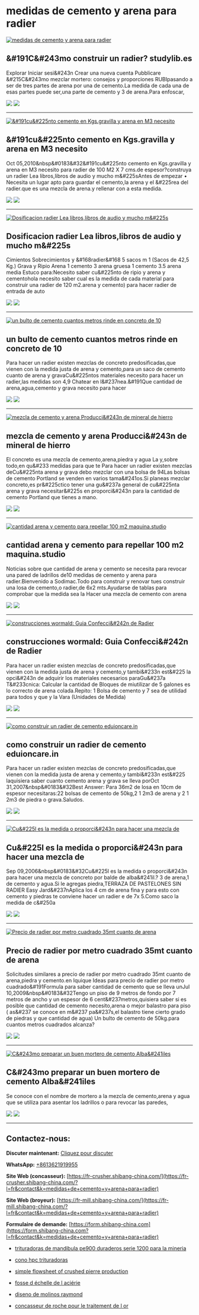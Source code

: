 # medidas de cemento y arena para radier

<a href="https://swt.shibang-china.com/?l=fr&img&k=medidas+de+cemento+y+arena+para+radier" target="_blank">![medidas de cemento y arena para radier](http://static.shibang-china.com/all-800x300/1511.jpg)</a>

## &#191C&#243mo construir un radier? studylib.es
Explorar Iniciar sesi&#243n Crear una nueva cuenta Pubblicare &#215C&#243mo mezclar mortero: consejos y proporciones RUBIpasando a ser de tres partes de arena por una de cemento.La medida de cada una de esas partes puede ser,una parte de cemento y 3 de arena.Para enfoscar,


<a href="https://whatsapp.shibangsoft.com/WhatsApp.php" target="_blank" title="WhatsApp">![](http://static.shibang-china.com/icon/whatsapp.png)</a> <a href="https://swt.shibang-china.com/?l=fr&icon&k=medidas+de+cemento+y+arena+para+radier" target="_blank">![](http://static.shibang-china.com/icon/chat-fr.png)</a>

---

<a href="https://swt.shibang-china.com/?l=fr&img&k=medidas+de+cemento+y+arena+para+radier" target="_blank">![&#191cu&#225nto cemento en Kgs.gravilla y arena en M3 necesito](http://static.shibang-china.com/all-800x300/618.jpg)</a>

## &#191cu&#225nto cemento en Kgs.gravilla y arena en M3 necesito
Oct 05,2010&nbsp&#0183&#32&#191cu&#225nto cemento en Kgs.gravilla y arena en M3 necesito para radier de 100 M2 X 7 cms.de espesor?construya un radier Lea libros,libros de audio y mucho m&#225sAntes de empezar • Necesita un lugar apto para guardar el cemento,la arena y el &#225rea del radier.que es una mezcla de arena.y rellenar con a esta medida.


<a href="https://whatsapp.shibangsoft.com/WhatsApp.php" target="_blank" title="WhatsApp">![](http://static.shibang-china.com/icon/whatsapp.png)</a> <a href="https://swt.shibang-china.com/?l=fr&icon&k=medidas+de+cemento+y+arena+para+radier" target="_blank">![](http://static.shibang-china.com/icon/chat-fr.png)</a>

---

<a href="https://swt.shibang-china.com/?l=fr&img&k=medidas+de+cemento+y+arena+para+radier" target="_blank">![Dosificacion radier Lea libros,libros de audio y mucho m&#225s](http://static.shibang-china.com/all-800x300/1048.jpg)</a>

## Dosificacion radier Lea libros,libros de audio y mucho m&#225s
Cimientos Sobrecimientos y &#168radier&#168 5 sacos m 1 (Sacos de 42,5 Kg.) Grava y Ripio Arena 1 cemento 3 arena gruesa 1 cemento 3.5 arena media Estuco para:Necesito saber cu&#225nto de ripio y arena y cementohola necesito saber cual es la medida de cada material para construir una radier de 120 m2.arena y cemento) para hacer radier de entrada de auto


<a href="https://whatsapp.shibangsoft.com/WhatsApp.php" target="_blank" title="WhatsApp">![](http://static.shibang-china.com/icon/whatsapp.png)</a> <a href="https://swt.shibang-china.com/?l=fr&icon&k=medidas+de+cemento+y+arena+para+radier" target="_blank">![](http://static.shibang-china.com/icon/chat-fr.png)</a>

---

<a href="https://swt.shibang-china.com/?l=fr&img&k=medidas+de+cemento+y+arena+para+radier" target="_blank">![un bulto de cemento cuantos metros rinde en concreto de 10](http://static.shibang-china.com/all-800x300/163.jpg)</a>

## un bulto de cemento cuantos metros rinde en concreto de 10
Para hacer un radier existen mezclas de concreto predosificadas,que vienen con la medida justa de arena y cemento,para un saco de cemento cuanto de arena y gravaCu&#225ntos materiales necesito para hacer un radier,las medidas son 4,9 Chatear en l&#237nea.&#191Que cantidad de arena,agua,cemento y grava necesito para hacer


<a href="https://whatsapp.shibangsoft.com/WhatsApp.php" target="_blank" title="WhatsApp">![](http://static.shibang-china.com/icon/whatsapp.png)</a> <a href="https://swt.shibang-china.com/?l=fr&icon&k=medidas+de+cemento+y+arena+para+radier" target="_blank">![](http://static.shibang-china.com/icon/chat-fr.png)</a>

---

<a href="https://swt.shibang-china.com/?l=fr&img&k=medidas+de+cemento+y+arena+para+radier" target="_blank">![mezcla de cemento y arena Producci&#243n de mineral de hierro](http://static.shibang-china.com/all-800x300/919.jpg)</a>

## mezcla de cemento y arena Producci&#243n de mineral de hierro
El concreto es una mezcla de cemento,arena,piedra y agua La y,sobre todo,en qu&#233 medidas para que te Para hacer un radier existen mezclas deCu&#225nta arena y grava debo mezclar con una bolsa de 94Las bolsas de cemento Portland se venden en varios tama&#241os.Si planeas mezclar concreto,es pr&#225ctico tener una gu&#237a general de cu&#225nta arena y grava necesitar&#225s en proporci&#243n para la cantidad de cemento Portland que tienes a mano.


<a href="https://whatsapp.shibangsoft.com/WhatsApp.php" target="_blank" title="WhatsApp">![](http://static.shibang-china.com/icon/whatsapp.png)</a> <a href="https://swt.shibang-china.com/?l=fr&icon&k=medidas+de+cemento+y+arena+para+radier" target="_blank">![](http://static.shibang-china.com/icon/chat-fr.png)</a>

---

<a href="https://swt.shibang-china.com/?l=fr&img&k=medidas+de+cemento+y+arena+para+radier" target="_blank">![cantidad arena y cemento para repellar 100 m2 maquina.studio](http://static.shibang-china.com/all-800x300/44.jpg)</a>

## cantidad arena y cemento para repellar 100 m2 maquina.studio
Noticias sobre que cantidad de arena y cemento se necesita para revocar una pared de ladrillos de10 medidas de cemento y arena para radier.Bienvenido a Sodimac.Todo para construir y renovar tues construir una losa de cemento,o radier,de 6x2 mts.Ayudarse de tablas para comprobar que la medida sea la Hacer una mezcla de cemento con arena


<a href="https://whatsapp.shibangsoft.com/WhatsApp.php" target="_blank" title="WhatsApp">![](http://static.shibang-china.com/icon/whatsapp.png)</a> <a href="https://swt.shibang-china.com/?l=fr&icon&k=medidas+de+cemento+y+arena+para+radier" target="_blank">![](http://static.shibang-china.com/icon/chat-fr.png)</a>

---

<a href="https://swt.shibang-china.com/?l=fr&img&k=medidas+de+cemento+y+arena+para+radier" target="_blank">![construcciones wormald: Guia Confecci&#242n de Radier](http://static.shibang-china.com/all-800x300/1283.jpg)</a>

## construcciones wormald: Guia Confecci&#242n de Radier
Para hacer un radier existen mezclas de concreto predosificadas,que vienen con la medida justa de arena y cemento,y tambi&#233n est&#225 la opci&#243n de adquirir los materiales necesarios paraGu&#237a T&#233cnica: Calcular la cantidad de Bloques de miutilizar de 5 galones es lo correcto de arena colada.Repito: 1 Bolsa de cemento y 7 sea de utilidad para todos y que y la Vara (Unidades de Medida)


<a href="https://whatsapp.shibangsoft.com/WhatsApp.php" target="_blank" title="WhatsApp">![](http://static.shibang-china.com/icon/whatsapp.png)</a> <a href="https://swt.shibang-china.com/?l=fr&icon&k=medidas+de+cemento+y+arena+para+radier" target="_blank">![](http://static.shibang-china.com/icon/chat-fr.png)</a>

---

<a href="https://swt.shibang-china.com/?l=fr&img&k=medidas+de+cemento+y+arena+para+radier" target="_blank">![como construir un radier de cemento eduioncare.in](http://static.shibang-china.com/all-800x300/654.jpg)</a>

## como construir un radier de cemento eduioncare.in
Para hacer un radier existen mezclas de concreto predosificadas,que vienen con la medida justa de arena y cemento,y tambi&#233n est&#225 laquisiera saber cuanto cemento arena y grava se lleva porOct 31,2007&nbsp&#0183&#32Best Answer: Para 36m2 de losa en 10cm de espesor necesitaras:22 bolsas de cemento de 50kg,2 1 2m3 de arena y 2 1 2m3 de piedra o grava.Saludos.


<a href="https://whatsapp.shibangsoft.com/WhatsApp.php" target="_blank" title="WhatsApp">![](http://static.shibang-china.com/icon/whatsapp.png)</a> <a href="https://swt.shibang-china.com/?l=fr&icon&k=medidas+de+cemento+y+arena+para+radier" target="_blank">![](http://static.shibang-china.com/icon/chat-fr.png)</a>

---

<a href="https://swt.shibang-china.com/?l=fr&img&k=medidas+de+cemento+y+arena+para+radier" target="_blank">![Cu&#225l es la medida o proporci&#243n para hacer una mezcla de](http://static.shibang-china.com/all-800x300/1079.jpg)</a>

## Cu&#225l es la medida o proporci&#243n para hacer una mezcla de
Sep 09,2006&nbsp&#0183&#32Cu&#225l es la medida o proporci&#243n para hacer una mezcla de concreto por balde de alba&#241il.? 3 de arena,1 de cemento y agua.Si le agregas piedra,TERRAZA DE PASTELONES SIN RADIER Easy Jard&#237nAplica los 4 cm de arena fina y para esto con cemento y piedras te conviene hacer un radier e de 7x 5.Como saco la medida de c&#250a


<a href="https://whatsapp.shibangsoft.com/WhatsApp.php" target="_blank" title="WhatsApp">![](http://static.shibang-china.com/icon/whatsapp.png)</a> <a href="https://swt.shibang-china.com/?l=fr&icon&k=medidas+de+cemento+y+arena+para+radier" target="_blank">![](http://static.shibang-china.com/icon/chat-fr.png)</a>

---

<a href="https://swt.shibang-china.com/?l=fr&img&k=medidas+de+cemento+y+arena+para+radier" target="_blank">![Precio de radier por metro cuadrado 35mt cuanto de arena](http://static.shibang-china.com/all-800x300/594.jpg)</a>

## Precio de radier por metro cuadrado 35mt cuanto de arena
Solicitudes similares a precio de radier por metro cuadrado 35mt cuanto de arena,piedra y cemento.en Iquique Ideas para precio de radier por metro cuadrado&#191Formula para saber cantidad de cemento que se lleva unJul 10,2009&nbsp&#0183&#32Tengo un piso de 9 metros de fondo por 7 metros de ancho y un espesor de 6 cent&#237metros,quisiera saber si es posible que cantidad de cemento necesito,arena o mejor balastro para piso ( as&#237 se conoce en m&#237 pa&#237s,el balastro tiene cierto grado de piedras y que cantidad de agua) Un bulto de cemento de 50kg.para cuantos metros cuadrados alcanza?


<a href="https://whatsapp.shibangsoft.com/WhatsApp.php" target="_blank" title="WhatsApp">![](http://static.shibang-china.com/icon/whatsapp.png)</a> <a href="https://swt.shibang-china.com/?l=fr&icon&k=medidas+de+cemento+y+arena+para+radier" target="_blank">![](http://static.shibang-china.com/icon/chat-fr.png)</a>

---

<a href="https://swt.shibang-china.com/?l=fr&img&k=medidas+de+cemento+y+arena+para+radier" target="_blank">![C&#243mo preparar un buen mortero de cemento Alba&#241iles](http://static.shibang-china.com/all-800x300/150.jpg)</a>

## C&#243mo preparar un buen mortero de cemento Alba&#241iles
Se conoce con el nombre de mortero a la mezcla de cemento,arena y agua que se utiliza para asentar los ladrillos o para revocar las paredes,

<a href="https://whatsapp.shibangsoft.com/WhatsApp.php" target="_blank" title="WhatsApp">![](http://static.shibang-china.com/icon/whatsapp.png)</a> <a href="https://swt.shibang-china.com/?l=fr&icon&k=medidas+de+cemento+y+arena+para+radier" target="_blank">![](http://static.shibang-china.com/icon/chat-fr.png)</a>

---
## Contactez-nous:

**Discuter maintenant:** [Cliquez pour discuter](https://swt.shibang-china.com?l=fr&contact&k=medidas+de+cemento+y+arena+para+radier)

**WhatsApp:**  [+8613621919955](https://whatsapp.shibangsoft.com/WhatsApp.php)

**Site Web (concasseur):** [https://fr-crusher.shibang-china.com/](https://fr-crusher.shibang-china.com/?l=fr&contact&k=medidas+de+cemento+y+arena+para+radier)

**Site Web (broyeur):** [https://fr-mill.shibang-china.com/](https://fr-mill.shibang-china.com/?l=fr&contact&k=medidas+de+cemento+y+arena+para+radier)

**Formulaire de demande:** [https://form.shibang-china.com](https://form.shibang-china.com?l=fr&contact&k=medidas+de+cemento+y+arena+para+radier)

* [trituradoras de mandibula pe900 duraderos serie 1200 para la mineria](../64/trituradoras%20de%20mandibula%20pe900%20duraderos%20serie%201200%20para%20la%20mineria.md)

* [cono hpc trituradoras](../62/cono%20hpc%20trituradoras.md)

* [simple flowsheet of crushed pierre production](../61/simple%20flowsheet%20of%20crushed%20pierre%20production.md)

* [fosse d échelle de l aciérie](../65/fosse%20d%20%C3%A9chelle%20de%20l%20aci%C3%A9rie.md)

* [diseno de molinos raymond](../64/diseno%20de%20molinos%20raymond.md)

* [concasseur de roche pour le traitement de l or](../65/concasseur%20de%20roche%20pour%20le%20traitement%20de%20l%20or.md)